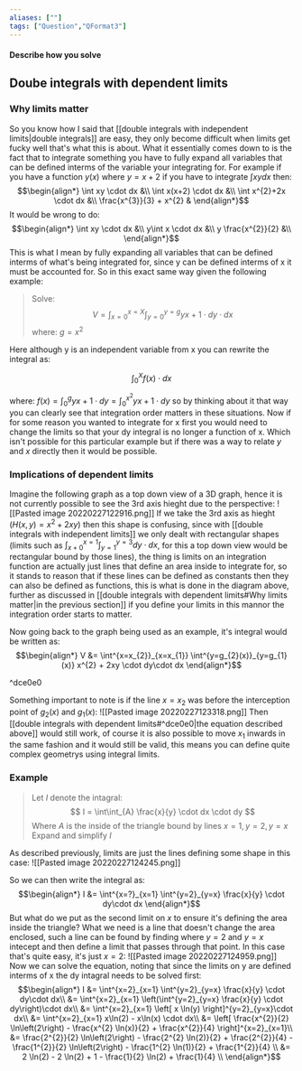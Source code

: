```yaml
---
aliases: [""]
tags: ["Question","QFormat3"]
---
```


#### Describe how you solve
## Doube integrals with dependent limits
### Why limits matter
So you know how I said that [[double integrals with independent limits|double integrals]] are easy, they only become difficult when limits get fucky well that's what this is about. What it essentially comes down to is the fact that to integrate something you have to fully expand all variables that can be defined interms of the variable your integrating for. For example if you have a function $y(x)$ where $y = x+2$ if you have to integrate $\int xy dx$ then:
$$\begin{align*}
\int xy \cdot dx &\\
\int x(x+2) \cdot dx &\\
\int x^{2}+2x \cdot dx &\\
\frac{x^{3}}{3} + x^{2} & 
\end{align*}$$
It would be wrong to do:
$$\begin{align*}
\int xy \cdot dx &\\
y\int x \cdot dx &\\
y \frac{x^{2}}{2} &\\
\end{align*}$$
This is what I mean by fully expanding all variables that can be defined interms of what's being integrated for, since y can be defined interms of x it must be accounted for. So in this exact same way given the following example:
> Solve:
> $$ V = \int^{x=X}_{x=0} \int^{y=g}_{y=0} yx+1 \cdot dy \cdot dx $$
> where: $g = x^{2}$

Here although y is an independent variable from x you can rewrite the integral as:

$$ \int^{X}_{0} f(x) \cdot dx $$

where: $f(x) = \int^{g}_{0} yx+1 \cdot dy= \int^{x^{2}}_{0} yx+1 \cdot dy$ so by thinking about it that way you can clearly see that integration order matters in these situations. Now if for some reason you wanted to integrate for x first you would need to change the limits so that your dy integral is no longer a function of x. Which isn't possible for this particular example but if there was a way to relate $y$ and $x$ directly then it would be possible.

### Implications of dependent limits
Imagine the following graph as a top down view of a 3D graph, hence it is not currently possible to see the 3rd axis hieght due to the perspective:
![[Pasted image 20220227122916.png]]
If we take the 3rd axis as hieght ($H(x,y) = x^{2} + 2xy$) then this shape is confusing, since with [[double integrals with independent limits]] we only dealt with rectangular shapes (limits such as $\int^{x=1}_{x+0}\int^{y=3}_{y=1}dy\cdot dx$, for this a top down view would be rectangular bound by those lines), the thing is limits on an integration function are actually just lines that define an area inside to integrate for, so it stands to reason that if these lines can be defined as constants then they can also be defined as functions, this is what is done in the diagram above, further as discussed in [[double integrals with dependent limits#Why limits matter|in the previous section]] if you define your limits in this mannor the integration order starts to matter.

Now going back to the graph being used as an example, it's integral would be written as:
$$\begin{align*}
V &= \int^{x=x_{2}}_{x=x_{1}} \int^{y=g_{2}(x)}_{y=g_{1}(x)} x^{2} + 2xy \cdot dy\cdot dx
\end{align*}$$

^dce0e0

Something important to note is if the line $x=x_{2}$ was before the interception point of $g_{2}(x)$ and $g_{1}(x)$:
![[Pasted image 20220227123318.png]]
Then [[double integrals with dependent limits#^dce0e0|the equation described above]] would still work, of course it is also possible to move $x_{1}$ inwards in the same fashion and it would still be valid, this means you can define quite complex geometrys using integral limits.

### Example
> Let $I$ denote the intagral:
> $$ I = \int\int_{A} \frac{x}{y} \cdot dx \cdot dy $$
> Where $A$ is the inside of the triangle bound by lines $x=1,y=2,y=x$
> Expand and simplify $I$

As described previously, limits are just the lines defining some shape in this case:
![[Pasted image 20220227124245.png]]

So we can then write the integral as:
$$\begin{align*}
I &= \int^{x=?}_{x=1} \int^{y=2}_{y=x} \frac{x}{y} \cdot dy\cdot dx
\end{align*}$$
But what do we put as the second limit on $x$ to ensure it's defining the area inside the triangle? What we need is a line that doesn't change the area enclosed, such a line can be found by finding where $y=2$ and $y=x$ intecept and then define a limit that passes through that point. In this case that's quite easy, it's just $x=2$:
![[Pasted image 20220227124959.png]]
Now we can solve the equation, noting that since the limits on y are defined interms of x the dy intagral needs to be solved first:
$$\begin{align*}
I &= \int^{x=2}_{x=1} \int^{y=2}_{y=x} \frac{x}{y} \cdot dy\cdot dx\\
&= \int^{x=2}_{x=1} \left(\int^{y=2}_{y=x} \frac{x}{y} \cdot dy\right)\cdot dx\\
&= \int^{x=2}_{x=1} \left[ x \ln(y) \right]^{y=2}_{y=x}\cdot dx\\
&= \int^{x=2}_{x=1} x\ln(2) - x\ln(x) \cdot dx\\
&= \left[ \frac{x^{2}}{2} \ln\left(2\right) - \frac{x^{2} \ln(x)}{2} + \frac{x^{2}}{4} \right]^{x=2}_{x=1}\\
&= \frac{2^{2}}{2} \ln\left(2\right) - \frac{2^{2} \ln(2)}{2} + \frac{2^{2}}{4} - \frac{1^{2}}{2} \ln\left(2\right) - \frac{1^{2} \ln(1)}{2} + \frac{1^{2}}{4} \\
&= 2 \ln(2) - 2 \ln(2) + 1 - \frac{1}{2} \ln(2) + \frac{1}{4} \\
\end{align*}$$
